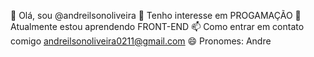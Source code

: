👋 Olá, sou @andreilsonoliveira
👀 Tenho interesse em PROGAMAÇÃO
🌱 Atualmente estou aprendendo FRONT-END
📫 Como entrar em contato comigo andreilsonoliveira0211@gmail.com
😄 Pronomes: Andre


<!---
andreilsonoliveira/andreilsonoliveira is a ✨ special ✨ repository because its `README.md` (this file) appears on your GitHub profile.
You can click the Preview link to take a look at your changes.
--->
